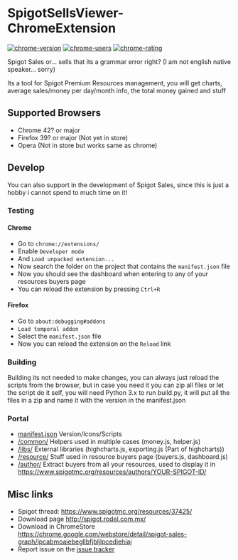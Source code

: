 # SpigotSellsViewer-ChromeExtension

[![chrome-version](https://img.shields.io/chrome-web-store/v/ipcabmoaiebegllbfjbljlpcedjehiaj.svg)](https://chrome.google.com/webstore/detail/spigot-sales-graph/ipcabmoaiebegllbfjbljlpcedjehiaj)
[![chrome-users](https://img.shields.io/chrome-web-store/users/ipcabmoaiebegllbfjbljlpcedjehiaj.svg)](https://chrome.google.com/webstore/detail/spigot-sales-graph/ipcabmoaiebegllbfjbljlpcedjehiaj)
[![chrome-rating](https://img.shields.io/chrome-web-store/rating/ipcabmoaiebegllbfjbljlpcedjehiaj.svg)](https://chrome.google.com/webstore/detail/spigot-sales-graph/ipcabmoaiebegllbfjbljlpcedjehiaj)

Spigot Sales or... sells that its a grammar error right? (I am not english native speaker... sorry)

Its a tool for Spigot Premium Resources management, you will get charts, average sales/money per day/month info, the total money gained and stuff

## Supported Browsers

+ Chrome 42? or major
+ Firefox 39? or major (Not yet in store)
+ Opera (Not in store but works same as chrome)


## Develop

You can also support in the development of Spigot Sales, since this is just a hobby i cannot spend to much time on it!

### Testing

#### Chrome

+ Go to `chrome://extensions/`
+ Enable `Developer mode`
+ And `Load unpacked extension...`
+ Now search the folder on the project that contains the `manifest.json` file
+ Now you should see the dashboard when entering to any of your resources buyers page
+ You can reload the extension by pressing `Ctrl+R`

#### Firefox

+ Go to `about:debugging#addons`
+ `Load temporal addon`
+ Select the `manifest.json` file
+ Now you can reload the extension on the `Reload` link

### Building

Building its not needed to make changes, you can always just reload the scripts from the browser, but in case you need it you can zip all files or let the script do it self, you will need Python 3.x to run build.py, it will put all the files in a zip and name it with the version in the manifest.json

### Portal

+ [manifest.json](https://github.com/rodel77/SpigotSellsViewer-ChromeExtension/blob/develop/manifest.json) Version/Icons/Scripts
+ [/common/](https://github.com/rodel77/SpigotSellsViewer-ChromeExtension/blob/develop/common) Helpers used in multiple cases (money.js, helper.js)
+ [/libs/](https://github.com/rodel77/SpigotSellsViewer-ChromeExtension/blob/develop/libs) External libraries (highcharts.js, exporting.js (Part of highcharts))
+ [/resource/](https://github.com/rodel77/SpigotSellsViewer-ChromeExtension/blob/develop/resource) Stuff used in resource buyers page (buyers.js, dashboard.js)
+ [/author/](https://github.com/rodel77/SpigotSellsViewer-ChromeExtension/blob/develop/author) Extract buyers from all your resources, used to display it in https://www.spigotmc.org/resources/authors/YOUR-SPIGOT-ID/

## Misc links

+ Spigot thread: https://www.spigotmc.org/resources/37425/
+ Download page http://spigot.rodel.com.mx/
+ Download in ChromeStore https://chrome.google.com/webstore/detail/spigot-sales-graph/ipcabmoaiebegllbfjbljlpcedjehiaj
+ Report issue on the [issue tracker](https://github.com/rodel77/SpigotSellsViewer-ChromeExtension/issues)
